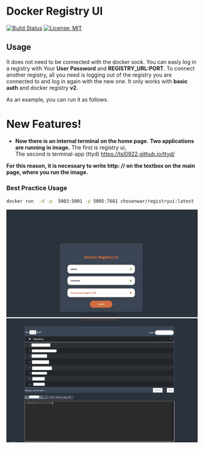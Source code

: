 # Docker Registry UI



[![Build Status](https://travis-ci.org/joemccann/dillinger.svg?branch=master)](https://hub.docker.com/r/chosenwar/registryui/builds)
 [![License: MIT](https://img.shields.io/badge/License-MIT-yellow.svg)](https://opensource.org/licenses/MIT)



## Usage

It does not need to be connected with the docker sock. You can easly log in a registry with Your **User** **Password** and **REGISTRY_URL:PORT**. To connect another registry, all you need is logging out of the registry you are connected to and log in again with the new one. It only works with **basic auth** and docker registry **v2**.

As an example, you can run it as follows.



# New Features!

  - **Now there is an internal terminal on the home page.**
    **Two applications are running in image.**
    The first is registry ui,<br/>
    The second is terminal-app (ttyd) https://tsl0922.github.io/ttyd/

**For this reason, it is necessary to write http: // <MACHINEIP> <Port> on the textbox on the main page, where you run the image.**
 ### Best Practice Usage
  ```sh
 docker run  -d -p  5003:5001 -p 5005:7681 chosenwar/registryui:latest
```




![](registryuiapp.gif)
![](newfeature.png)

